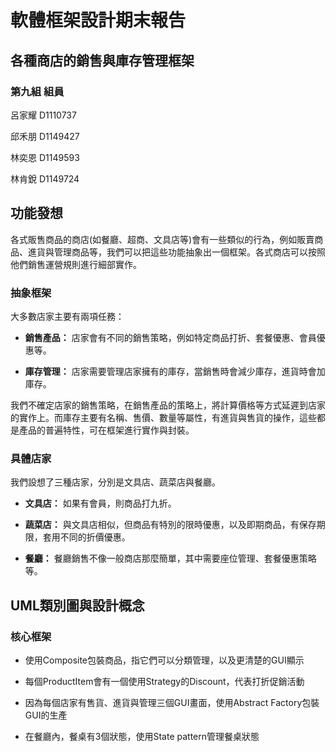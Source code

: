 # 軟體框架設計期末報告

## 各種商店的銷售與庫存管理框架

### 第九組 組員

呂家耀 D1110737 

邱禾朋 D1149427 

林奕恩 D1149593 

林肯銳 D1149724

## 功能發想

各式販售商品的商店(如餐廳、超商、文具店等)會有一些類似的行為，例如販賣商品、進貨與管理商品等，我們可以把這些功能抽象出一個框架。各式商店可以按照他們銷售運營規則進行細部實作。

### 抽象框架

大多數店家主要有兩項任務：

- **銷售產品：** 店家會有不同的銷售策略，例如特定商品打折、套餐優惠、會員優惠等。

- **庫存管理：** 店家需要管理店家擁有的庫存，當銷售時會減少庫存，進貨時會加庫存。

我們不確定店家的銷售策略，在銷售產品的策略上，將計算價格等方式延遲到店家的實作上。而庫存主要有名稱、售價、數量等屬性，有進貨與售貨的操作，這些都是產品的普遍特性，可在框架進行實作與封裝。

### 具體店家

我們設想了三種店家，分別是文具店、蔬菜店與餐廳。

- **文具店：** 如果有會員，則商品打九折。

- **蔬菜店：** 與文具店相似，但商品有特別的限時優惠，以及即期商品，有保存期限，套用不同的折價優惠。

- **餐廳：** 餐廳銷售不像一般商店那麼簡單，其中需要座位管理、套餐優惠策略等。

## UML類別圖與設計概念

### 核心框架

- 使用Composite包裝商品，指它們可以分類管理，以及更清楚的GUI顯示

- 每個ProductItem會有一個使用Strategy的Discount，代表打折促銷活動



- 因為每個店家有售貨、進貨與管理三個GUI畫面，使用Abstract Factory包裝GUI的生產

- 在餐廳內，餐桌有3個狀態，使用State pattern管理餐桌狀態
